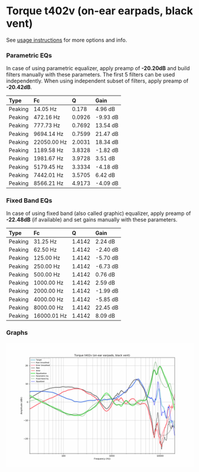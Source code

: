 # Torque t402v (on-ear earpads, black vent)
See [usage instructions](https://github.com/jaakkopasanen/AutoEq#usage) for more options and info.

### Parametric EQs
In case of using parametric equalizer, apply preamp of **-20.20dB** and build filters manually
with these parameters. The first 5 filters can be used independently.
When using independent subset of filters, apply preamp of **-20.42dB**.

| Type    | Fc          |      Q | Gain     |
|:--------|:------------|:-------|:---------|
| Peaking | 14.05 Hz    | 0.178  | 4.96 dB  |
| Peaking | 472.16 Hz   | 0.0926 | -9.93 dB |
| Peaking | 777.73 Hz   | 0.7692 | 13.54 dB |
| Peaking | 9694.14 Hz  | 0.7599 | 21.47 dB |
| Peaking | 22050.00 Hz | 2.0031 | 18.34 dB |
| Peaking | 1189.58 Hz  | 3.8328 | -1.82 dB |
| Peaking | 1981.67 Hz  | 3.9728 | 3.51 dB  |
| Peaking | 5179.45 Hz  | 3.3334 | -4.18 dB |
| Peaking | 7442.01 Hz  | 3.5705 | 6.42 dB  |
| Peaking | 8566.21 Hz  | 4.9173 | -4.09 dB |

### Fixed Band EQs
In case of using fixed band (also called graphic) equalizer, apply preamp of **-22.48dB**
(if available) and set gains manually with these parameters.

| Type    | Fc          |      Q | Gain     |
|:--------|:------------|:-------|:---------|
| Peaking | 31.25 Hz    | 1.4142 | 2.24 dB  |
| Peaking | 62.50 Hz    | 1.4142 | -2.40 dB |
| Peaking | 125.00 Hz   | 1.4142 | -5.70 dB |
| Peaking | 250.00 Hz   | 1.4142 | -6.73 dB |
| Peaking | 500.00 Hz   | 1.4142 | 0.76 dB  |
| Peaking | 1000.00 Hz  | 1.4142 | 2.59 dB  |
| Peaking | 2000.00 Hz  | 1.4142 | -1.99 dB |
| Peaking | 4000.00 Hz  | 1.4142 | -5.85 dB |
| Peaking | 8000.00 Hz  | 1.4142 | 22.45 dB |
| Peaking | 16000.01 Hz | 1.4142 | 8.09 dB  |

### Graphs
![](./Torque%20t402v%20(on-ear%20earpads,%20black%20vent).png)